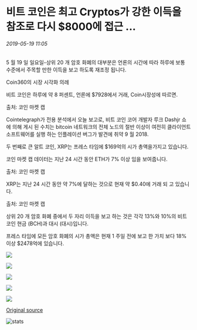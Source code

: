 # 비트 코인은 최고 Cryptos가 강한 이득을 참조로 다시 $8000에 접근 ...

###### 2019-05-19 11:05

5 월 19 일 일요일-상위 20 개 암호 화폐의 대부분은 언론의 시간에 따라 하루에 보통 수준에서 주목할 만한 이득을 보고 하도록 재조정 됩니다.

Coin360의 시장 시각화 의례

비트 코인은 하루에 약 8 퍼센트, 언론에 $7928에서 거래, Coin시장성에 따르면.

출처: 코인 마켓 캡

Cointelegraph가 전용 분석에서 오늘 보고로, 비트 코인 코어 개발자 루크 Dashjr 쇼에 의해 게시 된 수치는 bitcoin 네트워크의 전체 노드의 절반 이상이 여전히 클라이언트 소프트웨어를 실행 하는 인플레이션 버그가 발견에 취약 9 월 2018.

두 번째로 큰 알트 코인, XRP는 프레스 타임에 $169억의 시가 총액을가지고 있습니다.

코인 마켓 캡 데이터는 지난 24 시간 동안 ETH가 7% 이상 임을 보여줍니다.

출처: 코인 마켓 캡

XRP는 지난 24 시간 동안 약 7%에 달하는 것으로 현재 약 $0.40에 거래 되 고 있습니다.

출처: 코인 마켓 캡

상위 20 개 암호 화폐 중에서 두 자리 이득을 보고 하는 것은 각각 13%와 10%의 비트 코인 현금 (BCH)과 대시 (대시)입니다.

프레스 타임에 모든 암호 화폐의 시가 총액은 현재 1 주일 전에 보고 한 가치 보다 18% 이상 $2478억에 있습니다.

![](https://s3.cointelegraph.com/storage/uploads/view/9ed6933cda1f071e9f9168c609744eb4.png)

![](https://s3.cointelegraph.com/storage/uploads/view/3b32ab206062609468a6510b0d031ea0.png)

![](https://s3.cointelegraph.com/storage/uploads/view/f2f33b65fc5ced8bbf80be09072e8094.png)

![](https://s3.cointelegraph.com/storage/uploads/view/31b2d47429ba52678560ff7f4a1611dd.png)

![](https://s3.cointelegraph.com/storage/uploads/view/0c61588900d0080baf512329abbba081.png)

[Original source](https://cointelegraph.com/news/bitcoin-approaches-8-000-again-as-top-cryptos-see-strong-gains)

![stats](https://c.statcounter.com/11760860/0/a89fa40b/1/ "stats")